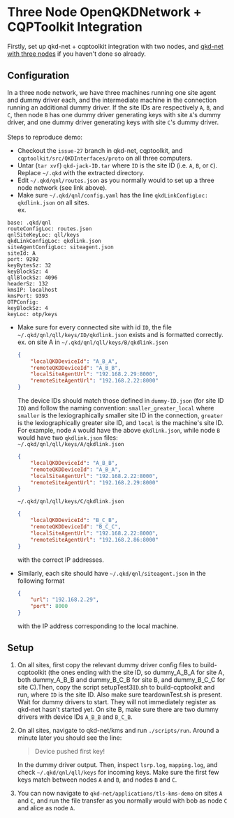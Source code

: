 # Three Node OpenQKDNetwork + CQPToolkit Integration

Firstly, set up qkd-net + cqptoolkit integration with two nodes, and [qkd-net with three nodes](https://github.com/Open-QKD-Network/qkd-net/tree/disable-spring-auth) if you haven't done so already.

## Configuration
In a three node network, we have three machines running one site agent and dummy driver each, and the intermediate machine in the connection running an additional dummy driver. If the site IDs are respectively `A`, `B`, and `C`, then node `B` has one dummy driver generating keys with site `A`'s dummy driver, and one dummy driver generating keys with site `C`'s dummy driver. \
\
Steps to reproduce demo:
- Checkout the `issue-27` branch in qkd-net, cqptoolkit, and `cqptoolkit/src/QKDInterfaces/proto` on all three computers.
- Untar (`tar xvf`) `qkd-jack-ID.tar` where `ID` is the site ID (i.e. `A`, `B`, or `C`). Replace `~/.qkd` with the extracted directory.
- Edit `~/.qkd/qnl/routes.json` as you normally would to set up a three node network (see link above).
- Make sure `~/.qkd/qnl/config.yaml` has the line `qkdLinkConfigLoc: qkdlink.json` on all sites. \
ex.
```
base: .qkd/qnl
routeConfigLoc: routes.json
qnlSiteKeyLoc: qll/keys
qkdLinkConfigLoc: qkdlink.json
siteAgentConfigLoc: siteagent.json
siteId: A
port: 9292
keyBytesSz: 32
keyBlockSz: 4 
qllBlockSz: 4096 
headerSz: 132
kmsIP: localhost
kmsPort: 9393
OTPConfig:
keyBlockSz: 4
keyLoc: otp/keys
```
- Make sure for every connected site with id `ID`, the file `~/.qkd/qnl/qll/keys/ID/qkdlink.json` exists and is formatted correctly. \
	ex. on site A in `~/.qkd/qnl/qll/keys/B/qkdlink.json`
	```json
	{
	    "localQKDDeviceId": "A_B_A",
	    "remoteQKDDeviceId": "A_B_B",
	    "localSiteAgentUrl": "192.168.2.29:8000",
	    "remoteSiteAgentUrl": "192.168.2.22:8000"
	}
	```

	The device IDs should match those defined in `dummy-ID.json` (for site ID `ID`) and follow the naming convention: `smaller_greater_local` where `smaller` is the lexiographically smaller site ID in the connection, `greater` is the lexiographically greater site ID, and `local` is the machine's site ID. For example, node `A` would have the above `qkdlink.json`, while node `B` would have two `qkdlink.json` files: \
	`~/.qkd/qnl/qll/keys/A/qkdlink.json`

	```json
	{
	    "localQKDDeviceId": "A_B_B",
	    "remoteQKDDeviceId": "A_B_A",
	    "localSiteAgentUrl": "192.168.2.22:8000",
	    "remoteSiteAgentUrl": "192.168.2.29:8000"
	}
	```
	`~/.qkd/qnl/qll/keys/C/qkdlink.json`
	```json
	{
	    "localQKDDeviceId": "B_C_B",
	    "remoteQKDDeviceId": "B_C_C",
	    "localSiteAgentUrl": "192.168.2.22:8000",
	    "remoteSiteAgentUrl": "192.168.2.86:8000"
	}
	```
	with the correct IP addresses.
- Similarly, each site should have `~/.qkd/qnl/siteagent.json` in the following format
	```json
	{
        "url": "192.168.2.29",
        "port": 8000
	}
	```
    with the IP address corresponding to the local machine.

## Setup
1. On all sites, first copy the relevant dummy driver config files to build-cqptoolkit (the ones ending with the site ID, so dummy\_A\_B\_A for site A, both dummy\_A\_B\_B and dummy\_B\_C\_B for site B, and dummy\_B\_C\_C for site C).Then, copy the script setupTest3`ID`.sh to build-cqptoolkit and run, where `ID` is the site ID. Also make sure teardownTest.sh is present. Wait for dummy drivers to start. They will not immediately register as qkd-net hasn't started yet. On site B, make sure there are two dummy drivers with device IDs `A_B_B` and `B_C_B`.
2. On all sites, navigate to qkd-net/kms and run `./scripts/run`. Around a minute later you should see the line:

	> Device pushed first key! <br>

    In the dummy driver output. Then, inspect `lsrp.log`, `mapping.log`, and check `~/.qkd/qnl/qll/keys` for incoming keys. Make sure the first few keys match between nodes `A` and `B`, and nodes `B` and `C`.
3. You can now navigate to `qkd-net/applications/tls-kms-demo` on sites `A` and `C`, and run the file transfer as you normally would with bob as node `C` and alice as node `A`.
